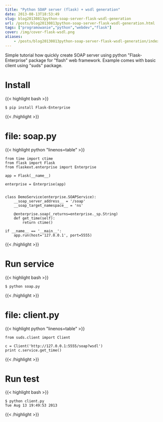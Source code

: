```yaml
---
title: "Python SOAP server (flask) + wsdl generation"
date: 2013-08-13T18:53:49
slug: blog20130813python-soap-server-flask-wsdl-generation
url: /posts/blog20130813python-soap-server-flask-wsdl-generation.html
tags: ["programowanie","python","webdev","flask"]
cover: /img/cover-flask-wsdl.png
aliases:
    - /posts/blog20130813python-soap-server-flask-wsdl-generation/index.html
---
```


Simple tutorial how quickly create SOAP server using python "Flask-Enterprise" package for "flash" web framework.
Example comes with basic client using "suds" package.


<!--more-->

Install
=======
{{< highlight bash >}}

    $ pip install Flask-Enterprise

{{< /highlight >}}



file: soap.py
=============


{{< highlight python "linenos=table" >}}

    from time import ctime
    from flask import Flask
    from flaskext.enterprise import Enterprise

    app = Flask(__name__)

    enterprise = Enterprise(app)


    class DemoService(enterprise.SOAPService):
        __soap_server_address__ = '/soap'
        __soap_target_namespace__ = 'ns'

        @enterprise.soap(_returns=enterprise._sp.String)
        def get_time(self):
            return ctime()

    if __name__ == '__main__':
        app.run(host='127.0.0.1', port=5555)
{{< /highlight >}}



Run service
===========

{{< highlight bash >}}

    $ python soap.py

{{< /highlight >}}


file: client.py
===============

{{< highlight python "linenos=table" >}}

    from suds.client import Client

    c = Client('http://127.0.0.1:5555/soap?wsdl')
    print c.service.get_time()

{{< /highlight >}}


Run test
========

{{< highlight bash >}}

    $ python client.py
    Tue Aug 13 19:49:53 2013
{{< /highlight >}}
